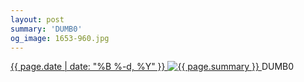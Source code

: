 ```yaml
---
layout: post
summary: 'DUMB0'
og_image: 1653-960.jpg
---
```


<p>
 <time>
  <a href="/1653">
   {{ page.date | date: "%B %-d, %Y" }}
  </a>
 </time>
 <a href="/1653">
  <img alt="{{ page.summary }}" data-taken="7/11/2022" sizes="(min-width: 700px) 50vw, calc(100vw - 2rem)" src="{{ site.assets_url }}/1653-480.jpg" srcset="{{ site.assets_url }}/1653-240.jpg 240w, {{ site.assets_url }}/1653-480.jpg 480w, {{ site.assets_url }}/1653-720.jpg 720w, {{ site.assets_url }}/1653-960.jpg 960w"/>
 </a>
 <span>
  DUMB0
 </span>
</p>
